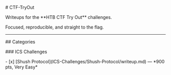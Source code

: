 \# CTF-TryOut



Writeups for the \*\*HTB CTF Try Out\*\* challenges.  

Focused, reproducible, and straight to the flag.



---



\## Categories



\### ICS Challenges

\- \[x] \[Shush Protocol](ICS-Challenges/Shush-Protocol/writeup.md) — \*900 pts, Very Easy\*



